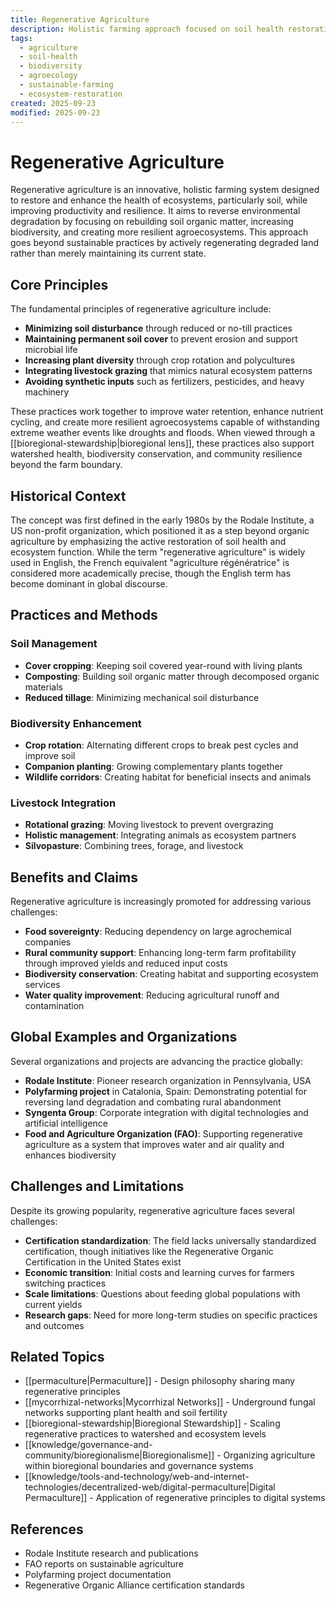 ```yaml
---
title: Regenerative Agriculture
description: Holistic farming approach focused on soil health restoration and ecosystem resilience
tags:
  - agriculture
  - soil-health
  - biodiversity
  - agroecology
  - sustainable-farming
  - ecosystem-restoration
created: 2025-09-23
modified: 2025-09-23
---
```


# Regenerative Agriculture

Regenerative agriculture is an innovative, holistic farming system designed to restore and enhance the health of ecosystems, particularly soil, while improving productivity and resilience. It aims to reverse environmental degradation by focusing on rebuilding soil organic matter, increasing biodiversity, and creating more resilient agroecosystems. This approach goes beyond sustainable practices by actively regenerating degraded land rather than merely maintaining its current state.

## Core Principles

The fundamental principles of regenerative agriculture include:

- **Minimizing soil disturbance** through reduced or no-till practices
- **Maintaining permanent soil cover** to prevent erosion and support microbial life
- **Increasing plant diversity** through crop rotation and polycultures
- **Integrating livestock grazing** that mimics natural ecosystem patterns
- **Avoiding synthetic inputs** such as fertilizers, pesticides, and heavy machinery

These practices work together to improve water retention, enhance nutrient cycling, and create more resilient agroecosystems capable of withstanding extreme weather events like droughts and floods. When viewed through a [[bioregional-stewardship|bioregional lens]], these practices also support watershed health, biodiversity conservation, and community resilience beyond the farm boundary.

## Historical Context

The concept was first defined in the early 1980s by the Rodale Institute, a US non-profit organization, which positioned it as a step beyond organic agriculture by emphasizing the active restoration of soil health and ecosystem function. While the term "regenerative agriculture" is widely used in English, the French equivalent "agriculture régénératrice" is considered more academically precise, though the English term has become dominant in global discourse.

## Practices and Methods

### Soil Management
- **Cover cropping**: Keeping soil covered year-round with living plants
- **Composting**: Building soil organic matter through decomposed organic materials
- **Reduced tillage**: Minimizing mechanical soil disturbance

### Biodiversity Enhancement
- **Crop rotation**: Alternating different crops to break pest cycles and improve soil
- **Companion planting**: Growing complementary plants together
- **Wildlife corridors**: Creating habitat for beneficial insects and animals

### Livestock Integration
- **Rotational grazing**: Moving livestock to prevent overgrazing
- **Holistic management**: Integrating animals as ecosystem partners
- **Silvopasture**: Combining trees, forage, and livestock

## Benefits and Claims

Regenerative agriculture is increasingly promoted for addressing various challenges:

- **Food sovereignty**: Reducing dependency on large agrochemical companies
- **Rural community support**: Enhancing long-term farm profitability through improved yields and reduced input costs
- **Biodiversity conservation**: Creating habitat and supporting ecosystem services
- **Water quality improvement**: Reducing agricultural runoff and contamination

## Global Examples and Organizations

Several organizations and projects are advancing the practice globally:

- **Rodale Institute**: Pioneer research organization in Pennsylvania, USA
- **Polyfarming project** in Catalonia, Spain: Demonstrating potential for reversing land degradation and combating rural abandonment
- **Syngenta Group**: Corporate integration with digital technologies and artificial intelligence
- **Food and Agriculture Organization (FAO)**: Supporting regenerative agriculture as a system that improves water and air quality and enhances biodiversity

## Challenges and Limitations

Despite its growing popularity, regenerative agriculture faces several challenges:

- **Certification standardization**: The field lacks universally standardized certification, though initiatives like the Regenerative Organic Certification in the United States exist
- **Economic transition**: Initial costs and learning curves for farmers switching practices
- **Scale limitations**: Questions about feeding global populations with current yields
- **Research gaps**: Need for more long-term studies on specific practices and outcomes

## Related Topics

- [[permaculture|Permaculture]] - Design philosophy sharing many regenerative principles
- [[mycorrhizal-networks|Mycorrhizal Networks]] - Underground fungal networks supporting plant health and soil fertility
- [[bioregional-stewardship|Bioregional Stewardship]] - Scaling regenerative practices to watershed and ecosystem levels
- [[knowledge/governance-and-community/bioregionalisme|Bioregionalisme]] - Organizing agriculture within bioregional boundaries and governance systems
- [[knowledge/tools-and-technology/web-and-internet-technologies/decentralized-web/digital-permaculture|Digital Permaculture]] - Application of regenerative principles to digital systems

## References

- Rodale Institute research and publications
- FAO reports on sustainable agriculture
- Polyfarming project documentation
- Regenerative Organic Alliance certification standards